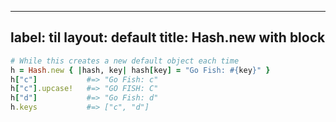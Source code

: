 
---
label: til
layout: default
title: Hash.new with block
---
```ruby
# While this creates a new default object each time
h = Hash.new { |hash, key| hash[key] = "Go Fish: #{key}" }
h["c"]           #=> "Go Fish: c"
h["c"].upcase!   #=> "GO FISH: C"
h["d"]           #=> "Go Fish: d"
h.keys           #=> ["c", "d"]
```

